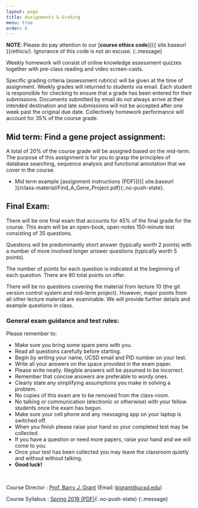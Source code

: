 ```yaml
---
layout: page
title: Assignments & Grading
menu: true
order: 6
---
```


**NOTE**: Please do pay attention to our [**course ethics code**]({{ site.baseurl }}/ethics/). Ignorance of this code is not an excuse.
{:.message}

Weekly homework will consist of online knowledge assessment quizzes together with pre-class reading and video screen-casts. 

Specific grading criteria (assessment rubrics) will be given at the time of assignment. Weekly grades will returned to students via email. Each student is responsible for checking to ensure that a grade has been entered for their submissions. Documents submitted by email do not always arrive at their intended destination and late submissions will not be accepted after one week past the original due date. Collectively homework performance will account for 35% of the course grade.


## Mid term: Find a gene project assignment:  
A total of 20% of the course grade will be assigned based on the mid-term. The purpose of this assignment is for you to grasp the principles of database searching, sequence analysis and functional annotation that we cover in the course.
- Mid term example [assignment instructions (PDF)]({{ site.baseurl }}/class-material/Find_A_Gene_Project.pdf){:.no-push-state}.


## Final Exam:  
There will be one final exam that accounts for 45% of the final grade for the course. This exam will be an open-book, open-notes 150-minute test consisting of 35 questions.   

Questions will be predominantly short answer (typically worth 2 points) with a number of more involved longer answer questions (typically worth 5 points).  

The number of points for each question is indicated at the beginning of each question. There are 80 total points on offer.  

There will be no questions covering the material from lecture 10 (the git version control system and mid-term project). However, major points from all other lecture material are examinable. We will provide further details and example questions in class.   

### General exam guidance and test rules:
Please remember to:

- Make sure you bring some spare pens with you. 
- Read all questions carefully before starting.
- Begin by writing your name, UCSD email and PID number on your test.
- Write all your answers on the space provided in the exam paper.
- Please write neatly. Illegible answers will be assumed to be incorrect.
- Remember that concise answers are preferable to wordy ones.
- Clearly state any simplifying assumptions you make in solving a problem.
- No copies of this exam are to be removed from the class-room.
- No talking or communication (electronic or otherwise) with your fellow students once the exam has begun.
- Make sure your cell phone and any messaging app on your laptop is switched off.
- When you finish please raise your hand so your completed test may be collected. 
- If you have a question or need more papers, raise your hand and we will come to you.
- Once your test has been collected you may leave the classroom quietly and without without talking.
- **Good luck!**   

<br>

Course Director
: [Prof. Barry J. Grant](http://thegrantlab.org/) (Email: [bjgrant@ucsd.edu](mailto:bjgrant@ucsd.edu))

Course Syllabus
: [Spring 2019 (PDF)](https://bioboot.github.io/bggn213_S19/class-material/BGGN213_S19_syllabus.pdf){:.no-push-state}
{:.message}

 

